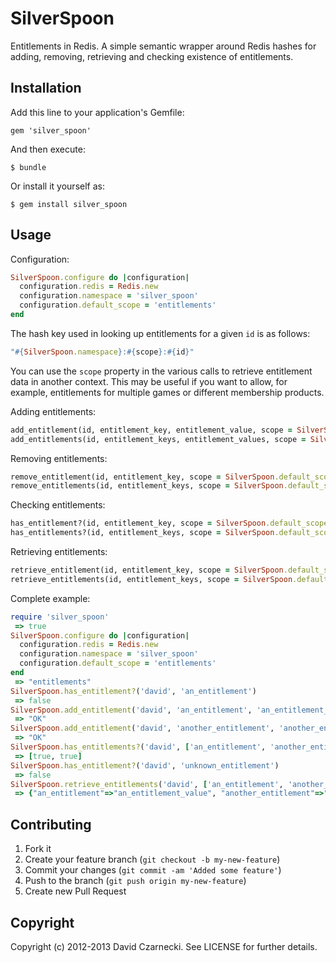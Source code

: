 # SilverSpoon

Entitlements in Redis. A simple semantic wrapper around Redis hashes for adding, removing, retrieving and 
checking existence of entitlements.

## Installation

Add this line to your application's Gemfile:

```
gem 'silver_spoon'
```

And then execute:

```
$ bundle
```

Or install it yourself as:

```
$ gem install silver_spoon
```

## Usage

Configuration:

```ruby
SilverSpoon.configure do |configuration|
  configuration.redis = Redis.new
  configuration.namespace = 'silver_spoon'
  configuration.default_scope = 'entitlements'
end
```

The hash key used in looking up entitlements for a given `id` is as follows:

```ruby
"#{SilverSpoon.namespace}:#{scope}:#{id}"
```

You can use the `scope` property in the various calls to retrieve entitlement data 
in another context. This may be useful if you want to allow, for example, entitlements 
for multiple games or different membership products.

Adding entitlements:

```ruby
add_entitlement(id, entitlement_key, entitlement_value, scope = SilverSpoon.default_scope)
add_entitlements(id, entitlement_keys, entitlement_values, scope = SilverSpoon.default_scope)
```

Removing entitlements:

```ruby
remove_entitlement(id, entitlement_key, scope = SilverSpoon.default_scope)
remove_entitlements(id, entitlement_keys, scope = SilverSpoon.default_scope)
```

Checking entitlements:

```ruby
has_entitlement?(id, entitlement_key, scope = SilverSpoon.default_scope)
has_entitlements?(id, entitlement_keys, scope = SilverSpoon.default_scope)
```

Retrieving entitlements:

```ruby
retrieve_entitlement(id, entitlement_key, scope = SilverSpoon.default_scope)
retrieve_entitlements(id, entitlement_keys, scope = SilverSpoon.default_scope)
```

Complete example:

```ruby
require 'silver_spoon'
 => true 
SilverSpoon.configure do |configuration|
  configuration.redis = Redis.new
  configuration.namespace = 'silver_spoon'
  configuration.default_scope = 'entitlements'
end
 => "entitlements" 
SilverSpoon.has_entitlement?('david', 'an_entitlement')
 => false 
SilverSpoon.add_entitlement('david', 'an_entitlement', 'an_entitlement_value')
 => "OK" 
SilverSpoon.add_entitlement('david', 'another_entitlement', 'another_entitlement_value')
 => "OK" 
SilverSpoon.has_entitlements?('david', ['an_entitlement', 'another_entitlement'])
 => [true, true] 
SilverSpoon.has_entitlement?('david', 'unknown_entitlement')
 => false 
SilverSpoon.retrieve_entitlements('david', ['an_entitlement', 'another_entitlement'])
 => {"an_entitlement"=>"an_entitlement_value", "another_entitlement"=>"another_entitlement_value"} 
```

## Contributing

1. Fork it
2. Create your feature branch (`git checkout -b my-new-feature`)
3. Commit your changes (`git commit -am 'Added some feature'`)
4. Push to the branch (`git push origin my-new-feature`)
5. Create new Pull Request

## Copyright

Copyright (c) 2012-2013 David Czarnecki. See LICENSE for further details.
